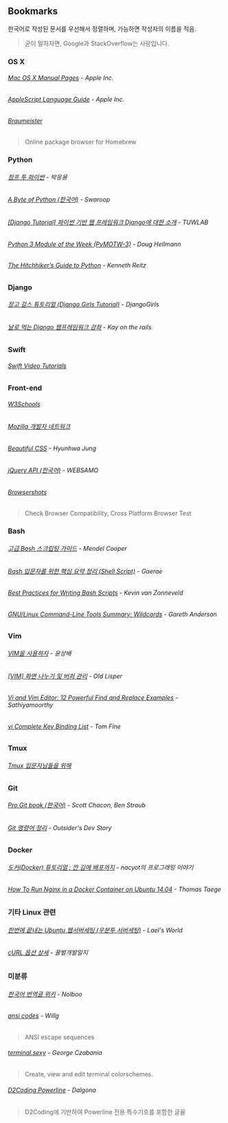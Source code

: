 Bookmarks
---------

한국어로 작성된 문서를 우선해서 정렬하며, 가능하면 작성자의 이름을 적음.

> 굳이 말하자면, Google과 StackOverflow는 사랑입니다.


### OS X
###### [Mac OS X Manual Pages](https://developer.apple.com/library/mac/documentation/Darwin/Reference/ManPages/) - Apple Inc.
###### [AppleScript Language Guide](https://developer.apple.com/library/mac/documentation/AppleScript/Conceptual/AppleScriptLangGuide/) - Apple Inc.

###### [Braumeister](http://braumeister.org)
> Online package browser for Homebrew


### Python
###### [점프 투 파이썬](https://wikidocs.net/book/1) - 박응용
###### [A Byte of Python (한국어)](http://byteofpython-korean.sourceforge.net/byte_of_python.html) - Swaroop
###### [[Django Tutorial] 파이썬 기반 웹 프레임워크 Django에 대한 소개](http://tuwlab.com/26220) - TUWLAB
###### [Python 3 Module of the Week (PyMOTW-3)](https://pymotw.com/3/) - Doug Hellmann
###### [The Hitchhiker’s Guide to Python](http://docs.python-guide.org/) - Kenneth Reitz


### Django
###### [장고 걸스 튜토리얼 (Django Girls Tutorial)](http://tutorial.djangogirls.org/ko/) - DjangoGirls
###### [날로 먹는 Django 웹프레임워크 강좌](http://blog.hannal.com/2014/8/start_with_django_webframework_00/) - Kay on the rails


### Swift
###### [Swift Video Tutorials](http://www.swiftvideotutorials.com)


### Front-end
###### [W3Schools](http://www.w3schools.com)
###### [Mozilla 개발자 네트워크](https://developer.mozilla.org/ko/)
###### [Beautiful CSS](http://beautifulcss.com) - Hyunhwa Jung
###### [jQuery API (한국어)](http://www.websamo.com/bbs/board.php?bo_table=jquery_api) - WEBSAMO

###### [Browsershots](http://browsershots.org)
> Check Browser Compatibility, Cross Platform Browser Test


### Bash
###### [고급 Bash 스크립팅 가이드](https://wiki.kldp.org/HOWTO/html/Adv-Bash-Scr-HOWTO/) - Mendel Cooper
###### [Bash 입문자를 위한 핵심 요약 정리 (Shell Script)](http://blog.gaerae.com/2015/01/bash-hello-world.html) - Gaerae
###### [Best Practices for Writing Bash Scripts](http://kvz.io/blog/2013/11/21/bash-best-practices/) - Kevin van Zonneveld
###### [GNU/Linux Command-Line Tools Summary: Wildcards](http://tldp.org/LDP/GNU-Linux-Tools-Summary/html/x11655.htm) - Gareth Anderson


### Vim
###### [VIM을 사용하자](http://play.joinc.co.kr/w/Site/Vim/Documents/UsedVim) - 윤상배
###### [[VIM] 화면 나누기 및 버퍼 관리](http://anster.tistory.com/64) - Old Lisper
###### [Vi and Vim Editor: 12 Powerful Find and Replace Examples](http://www.thegeekstuff.com/2009/04/vi-vim-editor-search-and-replace-examples/) - Sathiyamoorthy
###### [vi Complete Key Binding List](http://hea-www.harvard.edu/~fine/Tech/vi.html) - Tom Fine


### Tmux
###### [Tmux 입문자님들을 위해](http://nodeqa.com/nodejs_ref/99)


### Git
###### [Pro Git book (한국어)](https://git-scm.com/book/ko/v2) - Scott Chacon, Ben Straub
###### [Git 명령어 정리](http://blog.outsider.ne.kr/572) - Outsider's Dev Story


### Docker
###### [도커(Docker) 튜토리얼 : 깐 김에 배포까지](http://blog.nacyot.com/articles/2014-01-27-easy-deploy-with-docker/) - nacyot의 프로그래밍 이야기
###### [How To Run Nginx in a Docker Container on Ubuntu 14.04](https://www.digitalocean.com/community/tutorials/how-to-run-nginx-in-a-docker-container-on-ubuntu-14-04) - Thomas Taege


### 기타 Linux 관련
###### [한번에 끝내는 Ubuntu 웹서버세팅 (우분투 서버세팅)](https://blog.lael.be/post/73) - Lael's World
###### [cURL 옵션 상세](http://ohgyun.com/489) - 꿀벌개발일지


### 미분류
###### [한국어 번역글 위키](https://github.com/nolboo/nolboo.github.io/wiki) - Nolboo

###### [ansi codes](http://bluesock.org/~willg/dev/ansi.html) - Willg
> ANSI escape sequences

###### [terminal.sexy](http://terminal.sexy/) - George Czabania
> Create, view and edit terminal colorschemes.

###### [D2Coding Powerline](http://dalgona.128bit.tech/d2coding-powerline/) - Dalgona
> D2Coding에 기반하여 Powerline 전용 특수기호를 포함한 글꼴
